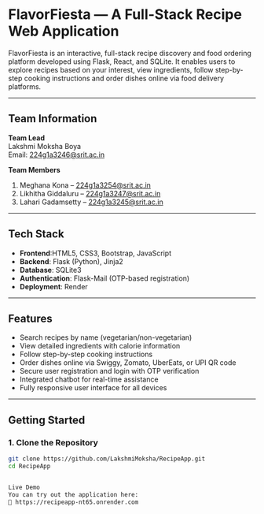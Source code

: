# FlavorFiesta — A Full-Stack Recipe Web Application

FlavorFiesta is an interactive, full-stack recipe discovery and food ordering platform developed using Flask, React, and SQLite. 
It enables users to explore recipes based on your interest, view ingredients, follow step-by-step cooking instructions
and order dishes online via food delivery platforms.

---

## Team Information

**Team Lead**  
Lakshmi Moksha Boya  
Email: 224g1a3246@srit.ac.in  

**Team Members**  
1. Meghana Kona – 224g1a3254@srit.ac.in  
2. Likhitha Giddaluru – 224g1a3247@srit.ac.in  
3. Lahari Gadamsetty – 224g1a3245@srit.ac.in  

---

##  Tech Stack

- **Frontend**:HTML5, CSS3, Bootstrap, JavaScript
- **Backend**: Flask (Python), Jinja2  
- **Database**: SQLite3  
- **Authentication**: Flask-Mail (OTP-based registration)  
- **Deployment**: Render  

---

##  Features

- Search recipes by name (vegetarian/non-vegetarian)
- View detailed ingredients with calorie information
- Follow step-by-step cooking instructions
- Order dishes online via Swiggy, Zomato, UberEats, or UPI QR code
- Secure user registration and login with OTP verification
- Integrated chatbot for real-time assistance
- Fully responsive user interface for all devices

---

##  Getting Started

### 1. Clone the Repository

```bash
git clone https://github.com/LakshmiMoksha/RecipeApp.git
cd RecipeApp


Live Demo
You can try out the application here:
🔗 https://recipeapp-nt65.onrender.com
